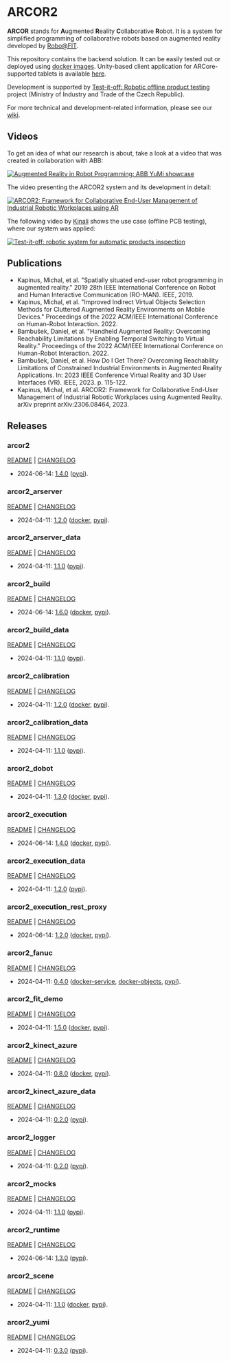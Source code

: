# ARCOR2

**ARCOR** stands for **A**ugmented **R**eality **C**ollaborative **R**obot. It is a system for simplified programming of collaborative robots based on augmented reality developed by [Robo@FIT](https://www.fit.vut.cz/research/group/robo/.en). 

This repository contains the backend solution. It can be easily tested out or deployed using [docker images](https://hub.docker.com/u/arcor2). Unity-based client application for ARCore-supported tablets is available [here](https://github.com/robofit/arcor2_editor).

Development is supported by [Test-it-off: Robotic offline product testing](https://www.fit.vut.cz/research/project/1308/) project (Ministry of Industry and Trade of the Czech Republic).

For more technical and development-related information, please see our [wiki](https://github.com/robofit/arcor2/wiki).

## Videos

To get an idea of what our research is about, take a look at a video that was created in collaboration with ABB:

[![Augmented Reality in Robot Programming: ABB YuMi showcase](http://i3.ytimg.com/vi/1sN1aUmuBjg/hqdefault.jpg)](https://youtu.be/1sN1aUmuBjg)

The video presenting the ARCOR2 system and its development in detail:

[![ARCOR2: Framework for Collaborative End-User Management of Industrial Robotic Workplaces using AR](https://img.youtube.com/vi/RI1uiIEiPK8/hqdefault.jpg)](https://youtu.be/RI1uiIEiPK8)

The following video by [Kinali](https://www.kinali.cz/en/) shows the use case (offline PCB testing), where our system was applied:

[![Test-it-off: robotic system for automatic products inspection](http://i3.ytimg.com/vi/6uktcrJCmc0/hqdefault.jpg)](https://youtu.be/6uktcrJCmc0)

## Publications
 
- Kapinus, Michal, et al. "Spatially situated end-user robot programming in augmented reality." 2019 28th IEEE International Conference on Robot and Human Interactive Communication (RO-MAN). IEEE, 2019.
- Kapinus, Michal, et al. "Improved Indirect Virtual Objects Selection Methods for Cluttered Augmented Reality Environments on Mobile Devices." Proceedings of the 2022 ACM/IEEE International Conference on Human-Robot Interaction. 2022.
- Bambušek, Daniel, et al. "Handheld Augmented Reality: Overcoming Reachability Limitations by Enabling Temporal Switching to Virtual Reality." Proceedings of the 2022 ACM/IEEE International Conference on Human-Robot Interaction. 2022.
- Bambušek, Daniel, et al. How Do I Get There? Overcoming Reachability Limitations of Constrained Industrial Environments in Augmented Reality Applications. In: 2023 IEEE Conference Virtual Reality and 3D User Interfaces (VR). IEEE, 2023. p. 115-122.
- Kapinus, Michal, et al. ARCOR2: Framework for Collaborative End-User Management of Industrial Robotic Workplaces using Augmented Reality. arXiv preprint arXiv:2306.08464, 2023.

## Releases

### arcor2

[README](src/python/arcor2/README.md) | [CHANGELOG](src/python/arcor2/CHANGELOG.md)

 - 2024-06-14: [1.4.0](https://github.com/robofit/arcor2/releases/tag/arcor2%2F1.4.0) ([pypi](https://pypi.org/project/arcor2/1.4.0/)).
 
### arcor2_arserver

[README](src/python/arcor2_arserver/README.md) | [CHANGELOG](src/python/arcor2_arserver/CHANGELOG.md)

 - 2024-04-11: [1.2.0](https://github.com/robofit/arcor2/releases/tag/arcor2_arserver%2F1.2.0) ([docker](https://hub.docker.com/r/arcor2/arcor2_arserver/tags?page=1&ordering=last_updated&name=1.2.0), [pypi](https://pypi.org/project/arcor2-arserver/1.2.0/)).
 
### arcor2_arserver_data

[README](src/python/arcor2_arserver_data/README.md) | [CHANGELOG](src/python/arcor2_arserver_data/CHANGELOG.md)

 - 2024-04-11: [1.1.0](https://github.com/robofit/arcor2/releases/tag/arcor2_arserver_data%2F1.1.0) ([pypi](https://pypi.org/project/arcor2-arserver-data/1.1.0/)).

### arcor2_build

[README](src/python/arcor2_build/README.md) | [CHANGELOG](src/python/arcor2_build/CHANGELOG.md)

 - 2024-06-14: [1.6.0](https://github.com/robofit/arcor2/releases/tag/arcor2_build%2F1.6.0) ([docker](https://hub.docker.com/r/arcor2/arcor2_build/tags?page=1&ordering=last_updated&name=1.6.0), [pypi](https://pypi.org/project/arcor2-build/1.6.0/)).

### arcor2_build_data

[README](src/python/arcor2_build_data/README.md) | [CHANGELOG](src/python/arcor2_build_data/CHANGELOG.md)

 - 2024-04-11: [1.1.0](https://github.com/robofit/arcor2/releases/tag/arcor2_build_data%2F1.1.0) ([pypi](https://pypi.org/project/arcor2-build-data/1.1.0/)).

### arcor2_calibration

[README](src/python/arcor2_calibration/README.md) | [CHANGELOG](src/python/arcor2_calibration/CHANGELOG.md)

 - 2024-04-11: [1.2.0](https://github.com/robofit/arcor2/releases/tag/arcor2_calibration%2F1.2.0) ([docker](https://hub.docker.com/r/arcor2/arcor2_calibration/tags?page=1&ordering=last_updated&name=1.2.0), [pypi](https://pypi.org/project/arcor2-calibration/1.2.0/)).

### arcor2_calibration_data

[README](src/python/arcor2_calibration_data/README.md) | [CHANGELOG](src/python/arcor2_calibration_data/CHANGELOG.md)

 - 2024-04-11: [1.1.0](https://github.com/robofit/arcor2/releases/tag/arcor2_calibration_data%2F1.1.0) ([pypi](https://pypi.org/project/arcor2-calibration-data/1.1.0/)).

### arcor2_dobot

[README](src/python/arcor2_dobot/README.md) | [CHANGELOG](src/python/arcor2_dobot/CHANGELOG.md)

 - 2024-04-11: [1.3.0](https://github.com/robofit/arcor2/releases/tag/arcor2_dobot%2F1.3.0) ([docker](https://hub.docker.com/r/arcor2/arcor2_dobot/tags?page=1&ordering=last_updated&name=1.3.0), [pypi](https://pypi.org/project/arcor2-dobot/1.3.0/)).

### arcor2_execution

[README](src/python/arcor2_execution/README.md) | [CHANGELOG](src/python/arcor2_execution/CHANGELOG.md)

 - 2024-06-14: [1.4.0](https://github.com/robofit/arcor2/releases/tag/arcor2_execution%2F1.4.0) ([docker](https://hub.docker.com/r/arcor2/arcor2_execution/tags?page=1&ordering=last_updated&name=1.4.0), [pypi](https://pypi.org/project/arcor2-execution/1.4.0/)).
 
### arcor2_execution_data

[README](src/python/arcor2_execution_data/README.md) | [CHANGELOG](src/python/arcor2_execution_data/CHANGELOG.md)

 - 2024-04-11: [1.2.0](https://github.com/robofit/arcor2/releases/tag/arcor2_execution_data%2F1.2.0) ([pypi](https://pypi.org/project/arcor2-execution-data/1.2.0/)).
 
### arcor2_execution_rest_proxy

[README](src/python/arcor2_execution_rest_proxy/README.md) | [CHANGELOG](src/python/arcor2_execution_rest_proxy/CHANGELOG.md)

 - 2024-06-14: [1.2.0](https://github.com/robofit/arcor2/releases/tag/arcor2_execution_rest_proxy%2F1.2.0) ([docker](https://hub.docker.com/r/arcor2/arcor2_execution_proxy/tags?page=1&ordering=last_updated&name=1.2.0), [pypi](https://pypi.org/project/arcor2-execution-rest-proxy/1.2.0/)).
 
### arcor2_fanuc

[README](src/python/arcor2_fanuc/README.md) | [CHANGELOG](src/python/arcor2_fanuc/CHANGELOG.md)

 - 2024-04-11: [0.4.0](https://github.com/robofit/arcor2/releases/tag/arcor2_fanuc%2F0.4.0) ([docker-service](https://hub.docker.com/r/arcor2/arcor2_fanuc/tags?page=1&ordering=last_updated&name=0.4.0), [docker-objects](https://hub.docker.com/r/arcor2/arcor2_fanuc_upload_object_types/tags?page=1&ordering=last_updated&name=0.4.0), [pypi](https://pypi.org/project/arcor2-fanuc/0.4.0/)). 

### arcor2_fit_demo

[README](src/python/arcor2_fit_demo/README.md) | [CHANGELOG](src/python/arcor2_fit_demo/CHANGELOG.md)

- 2024-04-11: [1.5.0](https://github.com/robofit/arcor2/releases/tag/arcor2_fit_demo%2F1.5.0) ([docker](https://hub.docker.com/r/arcor2/arcor2_upload_fit_demo/tags?page=1&ordering=last_updated&name=1.5.0), [pypi](https://pypi.org/project/arcor2-fit-demo/1.5.0/)).
  
### arcor2_kinect_azure

[README](src/python/arcor2_kinect_azure/README.md) | [CHANGELOG](src/python/arcor2_kinect_azure/CHANGELOG.md)

 - 2024-04-11: [0.8.0](https://github.com/robofit/arcor2/releases/tag/arcor2_kinect_azure%2F0.8.0) ([docker](https://hub.docker.com/r/arcor2/arcor2_kinect_azure/tags?page=1&ordering=last_updated&name=0.8.0), [pypi](https://pypi.org/project/arcor2_kinect_azure/0.8.0/)).

### arcor2_kinect_azure_data

[README](src/python/arcor2_kinect_azure_data/README.md) | [CHANGELOG](src/python/arcor2_kinect_azure_data/CHANGELOG.md)

 - 2024-04-11: [0.2.0](https://github.com/robofit/arcor2/releases/tag/arcor2_kinect_azure_data%2F0.2.0) ([pypi](https://pypi.org/project/arcor2_kinect_azure_data/0.2.0/)).


### arcor2_logger

[README](src/python/arcor2_logger/README.md) | [CHANGELOG](src/python/arcor2_logger/CHANGELOG.md)

 - 2024-04-11: [0.2.0](https://github.com/robofit/arcor2/releases/tag/arcor2_logger%2F0.2.0) ([pypi](https://pypi.org/project/arcor2-logger/0.2.0/)).
 
### arcor2_mocks

[README](src/python/arcor2_mocks/README.md) | [CHANGELOG](src/python/arcor2_mocks/CHANGELOG.md)

 - 2024-04-11: [1.1.0](https://github.com/robofit/arcor2/releases/tag/arcor2_mocks%2F1.1.0) ([pypi](https://pypi.org/project/arcor2-mocks/1.1.0/)).

### arcor2_runtime

[README](src/python/arcor2_runtime/README.md) | [CHANGELOG](src/python/arcor2_runtime/CHANGELOG.md)

 - 2024-06-14: [1.3.0](https://github.com/robofit/arcor2/releases/tag/arcor2_runtime%2F1.3.0) ([pypi](https://pypi.org/project/arcor2-runtime/1.3.0/)).

### arcor2_scene

[README](src/python/arcor2_scene/README.md) | [CHANGELOG](src/python/arcor2_scene/CHANGELOG.md)

 - 2024-04-11: [1.1.0](https://github.com/robofit/arcor2/releases/tag/arcor2_scene%2F1.1.0) ([docker](https://hub.docker.com/r/arcor2/arcor2_scene/tags?page=1&ordering=last_updated&name=1.1.0), [pypi](https://pypi.org/project/arcor2-scene/1.1.0/)).

### arcor2_yumi

[README](src/python/arcor2_yumi/README.md) | [CHANGELOG](src/python/arcor2_yumi/CHANGELOG.md)

 - 2024-04-11: [0.3.0](https://github.com/robofit/arcor2/releases/tag/arcor2_yumi%2F0.3.0) ([pypi](https://pypi.org/project/arcor2-yumi/0.3.0/)).

